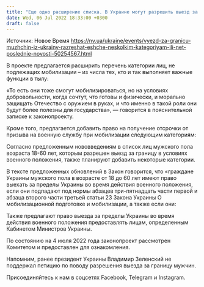 ```yaml
---
title: "Еще одно расширение списка. В Украине могут разрешить выезд за границу еще нескольким категориям мужчин"
date: Wed, 06 Jul 2022 18:33:00 +0300
draft: false
---
```

Источник: Новое Время https://nv.ua/ukraine/events/vyezd-za-granicu-muzhchin-iz-ukrainy-razreshat-eshche-neskolkim-kategoriyam-ili-net-poslednie-novosti-50254567.html


В проекте предлагается расширить перечень категории лиц, не подлежащих мобилизации – из числа тех, кто и так выполняет важные функции в тылу:

«То есть они тоже смогут мобилизироваться, но на условиях добровольности, когда сочтут, что готовы и физически, и морально защищать Отечество с оружием в руках, и что именно в такой роли они будут более полезны для государства», — говорится в пояснительной записке к законопроекту.

Кроме того, предлагается добавить право на получение отсрочки от призыва на военную службу при мобилизации следующим категориям:

Согласно предложенным нововведениям в список лиц мужского пола возраста 18-60 лет, которым разрешен выезд за границу в условиях военного положения, также планируют добавить некоторые категории.

В тексте предложенных обновлений в Закон говорится, что «граждане Украины мужского пола в возрасте от 18 до 60 лет имеют право выехать за пределы Украины во время действия военного положения, если они подпадают под нормы абзацев три-пятнадцать части первой и абзаца второго части третьей статьи 23 Закона Украины О мобилизационной подготовке и мобилизации, а также если они:

Также предлагают право выезда за пределы Украины во время действия военного положения предоставлять лицам, определенным Кабинетом Министров Украины.

По состоянию на 4 июля 2022 года законопроект рассмотрен Комитетом и предоставлен для ознакомления.

Напомним, ранее президент Украины Владимир Зеленский не поддержал петицию по поводу разрешения выезда за границу мужчин.

Присоединяйтесь к нам в соцсетях Facebook, Telegram и Instagram.
